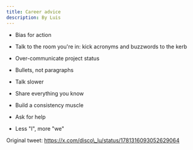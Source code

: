 ```yaml
---
title: Career advice
description: By Luis
---
```

* Bias for action

* Talk to the room you're in: kick acronyms and buzzwords to the kerb

* Over-communicate project status

* Bullets, not paragraphs

* Talk slower

* Share everything you know

* Build a consistency muscle

* Ask for help

* Less "I", more "we"

Original tweet: https://x.com/disco\_lu/status/1781316093052629064